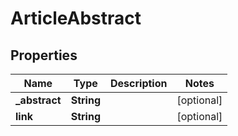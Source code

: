 

# ArticleAbstract


## Properties

Name | Type | Description | Notes
------------ | ------------- | ------------- | -------------
**_abstract** | **String** |  |  [optional]
**link** | **String** |  |  [optional]



